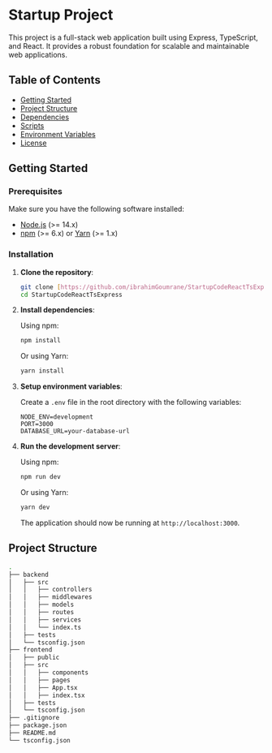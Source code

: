 # Startup Project

This project is a full-stack web application built using Express, TypeScript, and React. It provides a robust foundation for scalable and maintainable web applications.

## Table of Contents

- [Getting Started](#getting-started)
- [Project Structure](#project-structure)
- [Dependencies](#dependencies)
- [Scripts](#scripts)
- [Environment Variables](#environment-variables)
- [License](#license)

## Getting Started

### Prerequisites

Make sure you have the following software installed:

- [Node.js](https://nodejs.org/) (>= 14.x)
- [npm](https://www.npmjs.com/) (>= 6.x) or [Yarn](https://yarnpkg.com/) (>= 1.x)

### Installation

1. **Clone the repository**:

    ```bash
    git clone [https://github.com/ibrahimGoumrane/StartupCodeReactTsExpress.git]()
    cd StartupCodeReactTsExpress
    ```

2. **Install dependencies**:

    Using npm:

    ```bash
    npm install
    ```

    Or using Yarn:

    ```bash
    yarn install
    ```

3. **Setup environment variables**:

    Create a `.env` file in the root directory with the following variables:

    ```env
    NODE_ENV=development
    PORT=3000
    DATABASE_URL=your-database-url
    ```

4. **Run the development server**:

    Using npm:

    ```bash
    npm run dev
    ```

    Or using Yarn:

    ```bash
    yarn dev
    ```

    The application should now be running at `http://localhost:3000`.

## Project Structure

```bash
.
├── backend
│   ├── src
│   │   ├── controllers
│   │   ├── middlewares
│   │   ├── models
│   │   ├── routes
│   │   ├── services
│   │   └── index.ts
│   ├── tests
│   └── tsconfig.json
├── frontend
│   ├── public
│   ├── src
│   │   ├── components
│   │   ├── pages
│   │   ├── App.tsx
│   │   ├── index.tsx
│   ├── tests
│   └── tsconfig.json
├── .gitignore
├── package.json
├── README.md
└── tsconfig.json
